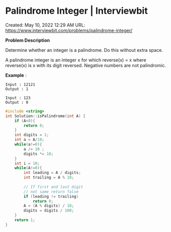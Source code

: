 # Palindrome Integer | Interviewbit

Created: May 10, 2022 12:29 AM
URL: https://www.interviewbit.com/problems/palindrome-integer/

**Problem Description**

Determine whether an integer is a palindrome. Do this without extra space.

A palindrome integer is an integer x for which reverse(x) = x where reverse(x) is x with its digit reversed. Negative numbers are not palindromic.

**Example** :

```
Input : 12121
Output : 1

Input : 123
Output : 0

```

```cpp
#include <string>
int Solution::isPalindrome(int A) {
    if (A<0){
        return 0;
    }
    int digits = 1;
    int a = A/10;
    while(a!=0){
        a /= 10 ;
        digits *= 10;
    }
    int i = 10;
    while(A!=0){
        int leading = A / digits;
        int trailing = A % 10;
 
        // If first and last digit
        // not same return false
        if (leading != trailing) 
            return 0;
        A = (A % digits) / 10;
        digits = digits / 100;
    }
    return 1;
}
```